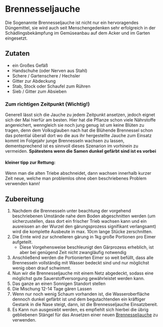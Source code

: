 # Brennesseljauche
Die Sogenannte Brennesseljauche ist nicht nur ein hervoragendes Düngemittel, sie wird auch seit Menschengedenken sehr erfolgreich in der Schädlingsbekämpfung im Gemüseanbau auf dem Acker und im Garten eingesetzt.

## Zutaten
- ein Großes Gefäß
- Handschuhe (oder Nerven aus Stahl)
- Schere / Gartenschere / Hechsler
- Gitter zur Abdeckung
- Stab, Stock oder Schaufel zum Rühren
- Sieb / Gitter zum Absieben

### Zum richtigen Zeitpunkt (Wichtig!)
Generell lässt sich die Jauche zu jedem Zeitpunkt ansetzen, jedoch eignet sich der Mai hierfür am besten. Hier hat die Pflanze schon viele Nährstoffe angereichert, wenngleich sie noch jung genug ist um keine Blüten zu tragen, denn dem Volksglauben nach hat die Blühende Brennessel schon das potential überall dort wo die aus ihr hergestellte Jauche zum Einsatz kommt im Folgejahr junge Brennesseln wachsen zu lassen, dementsprechend ist es sinnvoll dieses Szenarion im vorhinein zu vermeiden.
**Spätestens wenn die Samen dunkel gefärbt sind ist es vorbei**

#### kleiner tipp zur Rettung:
Wenn man die alten Triebe abschneidet, dann wachsen innerhalb kurzer Zeit neue, welche man problemlos ohne oben beschriebenes Problem verwenden kann!

## Zubereitung
1. Nachdem die Brennesseln unter beachtung der vorgehend beschriebenen Umstände nahe dem Boden abgeschnitten werden (um sicherzustellen, dass dort ein frischer Trieb wachsen kann und ein ausreissen an der Wurzel den gärungsprozess signifikant verlangsamt) wird die komplette Ausbeute in max. 10cm lange Stücke zerschnitten. 
2. Die Ernte wird zur schnelleren gärung in 1kg große Portionen pro Eimer aufgeteilt.
	- Diese Vorgehensweise beschleunigt den Gärprozess erheblich, ist aber bei genügend Zeit nicht zwangläufig notwendig 
3. Anschließend werden die Portionierten Eimer so weit befüllt, dass alle Brennesseln vollständig mit Wasser bedeckt sind und nur möglichst wenig oben drauf schwimmt.
4. Nun wir die Brennesseljauche mit einem Netz abgedeckt, sodass eine möglichst gute Sauerstoffversorgung gewährleistet werden kann.
5. Das ganze an einen Sonnigen Standort stellen
6. Die Mischung 12-14 Tage gären Lassen
7. Wenn nur noch wenig Schaum vorhanden ist, die Wasseroberfläche dennoch dunkel gefärbt ist und dem begutachtenden ein kräftiger Gestank in die Nase steigt, dann, ist die Brennesseljauche Einsatzbereit.
8. Es Kann nun ausgesiebt werden, es empfiehlt sich hierbei die übrig gebliebenen Stängel für das Ansetzen einer neuen [Brennesseljauche](Brennesseljauche.md#Brennesseljauche) zu verwenden.